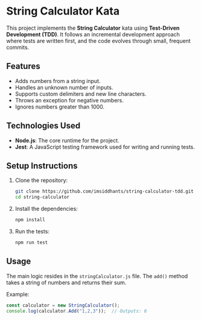 # String Calculator Kata

This project implements the **String Calculator** kata using **Test-Driven Development (TDD)**. It follows an incremental development approach where tests are written first, and the code evolves through small, frequent commits.

## Features

- Adds numbers from a string input.
- Handles an unknown number of inputs.
- Supports custom delimiters and new line characters.
- Throws an exception for negative numbers.
- Ignores numbers greater than 1000.

## Technologies Used

- **Node.js**: The core runtime for the project.
- **Jest**: A JavaScript testing framework used for writing and running tests.

## Setup Instructions

1. Clone the repository:
    ```bash
    git clone https://github.com/imsiddhants/string-calculator-tdd.git
    cd string-calculator
    ```

2. Install the dependencies:
    ```bash
    npm install
    ```

3. Run the tests:
    ```bash
    npm run test
    ```

## Usage

The main logic resides in the `stringCalculator.js` file. The `add()` method takes a string of numbers and returns their sum.

Example:
```js
const calculator = new StringCalculator();
console.log(calculator.Add("1,2,3"));  // Outputs: 6
